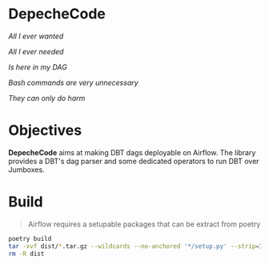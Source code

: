 # DepecheCode

 _All I ever wanted_

_All I ever needed_

_Is here in my DAG_

_Bash commands are very unnecessary_

_They can only do harm_


# Objectives
__DepecheCode__ aims at making DBT dags deployable on Airflow. The library provides a DBT's dag parser and some dedicated operators to run DBT over Jumboxes.

# Build
> Airflow requires a setupable packages that can be extract from poetry

```bash
poetry build
tar -xvf dist/*.tar.gz --wildcards --no-anchored '*/setup.py' --strip=1
rm -R dist
```